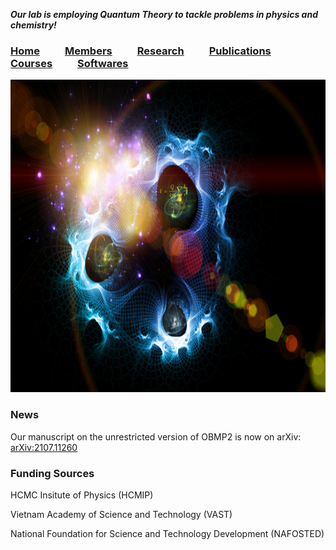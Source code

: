 **_Our lab is employing Quantum Theory to tackle problems in physics and chemistry!_**


### [Home](index.md)<img src="test_space.png" width="40" height="1">[Members](members.md)<img src="test_space.png" width="40" height="1">[Research](research.md)<img src="test_space.png" width="40" height="1">[Publications](Publications)<img src="test_space.png" width="40" height="1">[Courses](Courses)<img src="test_space.png" width="40" height="1">[Softwares](softwares.md)

<img src="test.jpg" width="750" height="500">

### **News**
Our manuscript on the unrestricted version of OBMP2 is now on arXiv: [arXiv:2107.11260](https://arxiv.org/abs/2107.11260)

### **Funding Sources**
HCMC Insitute of Physics (HCMIP)

Vietnam Academy of Science and Technology (VAST)

National Foundation for Science and Technology Development (NAFOSTED)
